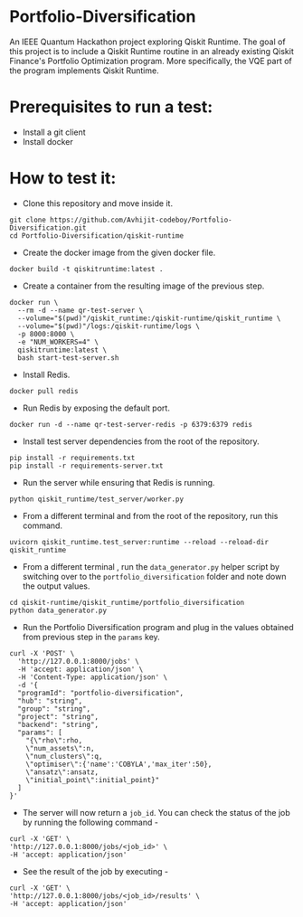 # Portfolio-Diversification
An IEEE Quantum Hackathon project exploring Qiskit Runtime. The goal of this project is to include a Qiskit Runtime routine in an already existing Qiskit Finance's Portfolio Optimization program. More specifically, the VQE part of the program implements Qiskit Runtime.

# Prerequisites to run a test:
- Install a git client
- Install docker

# How to test it:
- Clone this repository and move inside it.
```
git clone https://github.com/Avhijit-codeboy/Portfolio-Diversification.git
cd Portfolio-Diversification/qiskit-runtime
```
- Create the docker image from the given docker file.
```
docker build -t qiskitruntime:latest .
```
- Create a container from the resulting image of the previous step.
```
docker run \
  --rm -d --name qr-test-server \
  --volume="$(pwd)"/qiskit_runtime:/qiskit-runtime/qiskit_runtime \
  --volume="$(pwd)"/logs:/qiskit-runtime/logs \
  -p 8000:8000 \
  -e "NUM_WORKERS=4" \
  qiskitruntime:latest \
  bash start-test-server.sh
```
- Install Redis.
```
docker pull redis
```
- Run Redis by exposing the default port.
```
docker run -d --name qr-test-server-redis -p 6379:6379 redis
```
- Install test server dependencies from the root of the repository.
```
pip install -r requirements.txt
pip install -r requirements-server.txt
```
- Run the server while ensuring that Redis is running.
```
python qiskit_runtime/test_server/worker.py
```
- From a different terminal and from the root of the repository, run this command.
```
uvicorn qiskit_runtime.test_server:runtime --reload --reload-dir qiskit_runtime
```
- From a different terminal , run the `data_generator.py` helper script by switching over to the `portfolio_diversification` folder and note down the output values.
```
cd qiskit-runtime/qiskit_runtime/portfolio_diversification
python data_generator.py
```
- Run the Portfolio Diversification program and plug in the values obtained from previous step in the `params` key.
```
curl -X 'POST' \
  'http://127.0.0.1:8000/jobs' \
  -H 'accept: application/json' \
  -H 'Content-Type: application/json' \
  -d '{
  "programId": "portfolio-diversification",
  "hub": "string",
  "group": "string",
  "project": "string",
  "backend": "string",
  "params": [
    "{\"rho\":rho,
    \"num_assets\":n,
    \"num_clusters\":q,
    \"optimiser\":{'name':'COBYLA','max_iter':50},
    \"ansatz\":ansatz,
    \"initial_point\":initial_point}"
  ]
}'
```
- The server will now return a `job_id`. You can check the status of the job by running the following command -
```
curl -X 'GET' \
'http://127.0.0.1:8000/jobs/<job_id>' \
-H 'accept: application/json'
```
- See the result of the job by executing -
```
curl -X 'GET' \
'http://127.0.0.1:8000/jobs/<job_id>/results' \
-H 'accept: application/json'
```
